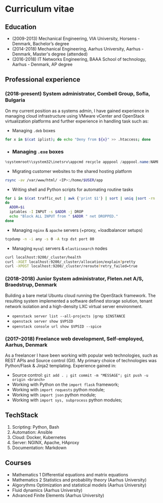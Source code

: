 # Curriculum vitae

## Education

- (2009-2013) Mechanical Engineering, VIA University, Horsens - Denmark, Bachelor’s degree
- (2014-2018) Mechanical Engineering, Aarhus University, Aarhus - Denmark, Master's degree (attended)
- (2016-2018) IT Networks Engineering, BAAA School of technology, Aarhus - Denmark, AP degree

## Professional experience

### (2018-present) System administrator, Combell Group, Soﬁa, Bulgaria

On my current position as a systems admin, I have gained experience in managing cloud infrastructure using VMware vCenter and OpenStack virtualization platforms and further experience in handling task such as:

- Managing `.deb` boxes

```bash
for x in $(cat iplist); do echo "Deny from ${x}" >> .htaccess; done
```

- ### Managing `.exe` boxes

```powershell
%systemroot%\system32\inetsrv\appcmd recycle apppool /apppool.name:NAME
```

- Migrating customer websites to the shared hosting platform

```bash
rsync -av /var/www/html/ <IP>:/home/$USER/app
```

- Writing shell and Python scripts for automating routine tasks

```bash
for i in $(cat traffic_out | awk {'print $1'} | sort | uniq |sort -rn | head -n7)
do
  ADDR=$i
  iptables -I INPUT -s $ADDR -j DROP
  echo "Block ALL INPUT from " $ADDR " net DROPPED."
done
```

- Managing `nginx` & `apache` servers (+proxy, +loadbalancer setups)

```bash
tcpdump -n -i any -s 0 -A tcp dst port 80
```

- Managing `mysql` servers & `elasticsearch` nodes

```bash
curl localhost:9200/_cluster/health
curl -XGET localhost:9200/_cluster/allocation/explain?pretty
curl -XPOST localhost:9200/_cluster/reroute?retry_failed=true
```

### (2018–2018) Junior System administrator, Fleten.net A/S, Braedstrup, Denmark

Building a bare metal Ubuntu cloud running the OpenStack framework. The resulting system implemented a software deﬁned storage solution, tenant network isolation and a high-density LXC virtual server environment.

- `openstack server list --all-projects |grep $INSTANCE`
- `openstack server show $VPSID`
- `openstack console url show $VPSID --spice`

### (2017–2018) Freelance web development, Self-employed, Aarhus, Denmark

As a freelancer I have been working with popular web technologies, such as REST APIs and Source control (Git). My primary choice of technologies was Python/Flask & Jinja2 templating. Experience gained in:

- Source control: `git add . ; git commit -m "MESSAGE"; git push -u origin <branch>`
- Working with Python on the `import flask` framework;
- Working with `import requests` python module;
- Working with `import json` python module;
- Working with `import sys, subprocess` python modules;

## TechStack

1. Scripting: Python, Bash
2. Automation: Ansible
3. Cloud: Docker, Kubernetes
4. Server: NGINX, Apache, HAproxy
5. Documentation: Markdown

## Courses

- Mathematics 1 Differential equations and matrix equations
- Mathematics 2 Statistics and probability theory (Aarhus University)
- Algorythms Optimization and statistical models (Aarhus University)
- Fluid dynamics (Aarhus University)
- Advanced Finite Elements (Aarhus University)
